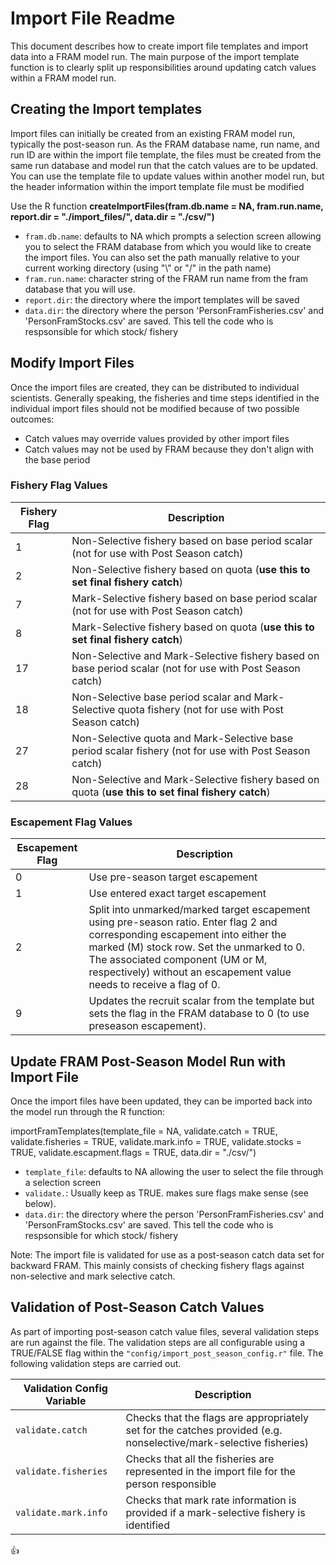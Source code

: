 # Import File Readme

This document describes how to create import file templates and import data into a FRAM model run.  The main purpose of the import template function is to clearly split up responsibilities around updating catch values within a FRAM model run.

## Creating the Import templates

Import files can initially be created from an existing FRAM model run, typically the post-season run.  As the FRAM database name, run name, and run ID are within the import file template, the files must be created from the same run database and model run that the catch values are to be updated.  You can use the template file to update values within another model run, but the header information within the import template file must be modified

Use the R function **createImportFiles(fram.db.name = NA, fram.run.name, report.dir = "./import_files/",  data.dir = "./csv/")**
* `fram.db.name`: defaults to NA which prompts a selection screen allowing you to select the FRAM database from which you would like to create the import files.  You can also set the path manually relative to your current working directory (using "\\" or "/" in the path name) 
* `fram.run.name`: character string of the FRAM run name from the fram database that you will use.  
* `report.dir`: the directory where the import templates will be saved
* `data.dir`: the directory where the person 'PersonFramFisheries.csv' and 'PersonFramStocks.csv' are saved.  This tell the code who is respsonsible for which stock/ fishery

## Modify Import Files

Once the import files are created, they can be distributed to individual scientists.  Generally speaking, the fisheries and time steps identified in the individual import files should not be modified because of two possible outcomes:

* Catch values may override values provided by other import files
* Catch values may not be used by FRAM because they don't align with the base period


### Fishery Flag Values

Fishery Flag | Description 
------------ | -------------
 1 | Non-Selective fishery based on base period scalar (not for use with Post Season catch) 
 2 | Non-Selective fishery based on quota (**use this to set final fishery catch**) 
 7 | Mark-Selective fishery based on base period scalar (not for use with Post Season catch) 
 8 | Mark-Selective fishery based on quota (**use this to set final fishery catch**) 
 17 | Non-Selective and Mark-Selective fishery based on base period scalar (not for use with Post Season catch) 
 18 | Non-Selective base period scalar and Mark-Selective quota fishery (not for use with Post Season catch) 
 27 | Non-Selective quota and Mark-Selective base period scalar fishery (not for use with Post Season catch) 
 28 | Non-Selective and Mark-Selective fishery based on quota (**use this to set final fishery catch**) 

### Escapement Flag Values
Escapement Flag | Description
--------------- | -------------
0 | Use pre-season target escapement
1 | Use entered exact target escapement
2 | Split into unmarked/marked target escapement using pre-season ratio. Enter flag 2 and corresponding escapement into either the marked (M) stock row.  Set the unmarked to 0. The associated component (UM or M, respectively) without an escapement value needs to receive a flag of 0.
9 | Updates the recruit scalar from the template but sets the flag in the FRAM database to 0 (to use preseason escapement).


## Update FRAM Post-Season Model Run with Import File

Once the import files have been updated, they can be imported back into the model run through the R function:

importFramTemplates(template_file = NA, validate.catch = TRUE, validate.fisheries = TRUE, validate.mark.info = TRUE, validate.stocks = TRUE, validate.escapment.flags = TRUE, data.dir = "./csv/")

* `template_file`: defaults to NA allowing the user to select the file through a selection screen
* `validate.`: Usually keep as TRUE.  makes sure flags make sense (see below).
* `data.dir`: the directory where the person 'PersonFramFisheries.csv' and 'PersonFramStocks.csv' are saved.  This tell the code who is respsonsible for which stock/ fishery

Note: The import file is validated for use as a post-season catch data set for backward FRAM.  This mainly consists of checking fishery flags against non-selective and mark selective catch.

## Validation of Post-Season Catch Values

As part of importing post-season catch value files, several validation steps are run against the file.  The validation steps are all configurable using a TRUE/FALSE flag within the `"config/import_post_season_config.r"` file.  The following validation steps are carried out.

Validation Config Variable | Description 
------------ | -------------
 `validate.catch` | Checks that the flags are appropriately set for the catches provided (e.g. nonselective/mark-selective fisheries)
 `validate.fisheries` | Checks that all the fisheries are represented in the import file for the person responsible
 `validate.mark.info` |  Checks that mark rate information is provided if a mark-selective fishery is identified

:+1:
